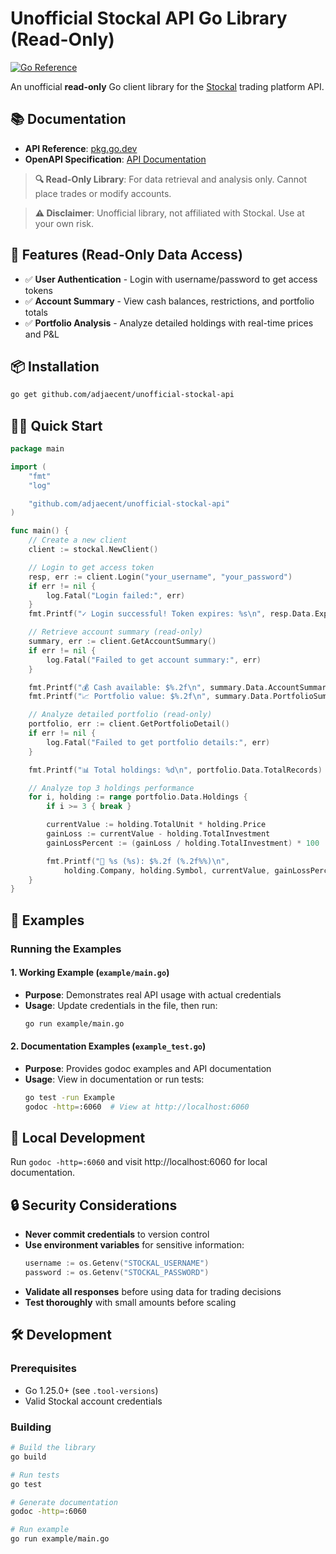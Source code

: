 # Unofficial Stockal API Go Library (Read-Only)

[![Go Reference](https://pkg.go.dev/badge/github.com/adjaecent/unofficial-stockal-api.svg)](https://pkg.go.dev/github.com/adjaecent/unofficial-stockal-api)

An unofficial **read-only** Go client library for the [Stockal](https://globalinvesting.in/) trading platform API.

## 📚 Documentation

- **API Reference**: [pkg.go.dev](https://pkg.go.dev/github.com/adjaecent/unofficial-stockal-api)
- **OpenAPI Specification**: [API Documentation](https://adjaecent.github.io/unofficial-stockal-api/api)

> **🔍 Read-Only Library**: For data retrieval and analysis only. Cannot place trades or modify accounts.

> **⚠️ Disclaimer**: Unofficial library, not affiliated with Stockal. Use at your own risk.

## 🚀 Features (Read-Only Data Access)

- ✅ **User Authentication** - Login with username/password to get access tokens
- ✅ **Account Summary** - View cash balances, restrictions, and portfolio totals
- ✅ **Portfolio Analysis** - Analyze detailed holdings with real-time prices and P&L

## 📦 Installation

```bash
go get github.com/adjaecent/unofficial-stockal-api
```

## 🏃‍♂️ Quick Start

```go
package main

import (
    "fmt"
    "log"

    "github.com/adjaecent/unofficial-stockal-api"
)

func main() {
    // Create a new client
    client := stockal.NewClient()

    // Login to get access token
    resp, err := client.Login("your_username", "your_password")
    if err != nil {
        log.Fatal("Login failed:", err)
    }
    fmt.Printf("✓ Login successful! Token expires: %s\n", resp.Data.ExpiryAccessToken)

    // Retrieve account summary (read-only)
    summary, err := client.GetAccountSummary()
    if err != nil {
        log.Fatal("Failed to get account summary:", err)
    }

    fmt.Printf("💰 Cash available: $%.2f\n", summary.Data.AccountSummary.CashAvailableForTrade)
    fmt.Printf("📈 Portfolio value: $%.2f\n", summary.Data.PortfolioSummary.TotalCurrentValue)

    // Analyze detailed portfolio (read-only)
    portfolio, err := client.GetPortfolioDetail()
    if err != nil {
        log.Fatal("Failed to get portfolio details:", err)
    }

    fmt.Printf("📊 Total holdings: %d\n", portfolio.Data.TotalRecords)

    // Analyze top 3 holdings performance
    for i, holding := range portfolio.Data.Holdings {
        if i >= 3 { break }

        currentValue := holding.TotalUnit * holding.Price
        gainLoss := currentValue - holding.TotalInvestment
        gainLossPercent := (gainLoss / holding.TotalInvestment) * 100

        fmt.Printf("🏢 %s (%s): $%.2f (%.2f%%)\n",
            holding.Company, holding.Symbol, currentValue, gainLossPercent)
    }
}
```

## 🔧 Examples

### Running the Examples

#### 1. **Working Example** (`example/main.go`)
- **Purpose**: Demonstrates real API usage with actual credentials
- **Usage**: Update credentials in the file, then run:
  ```bash
  go run example/main.go
  ```

#### 2. **Documentation Examples** (`example_test.go`)
- **Purpose**: Provides godoc examples and API documentation
- **Usage**: View in documentation or run tests:
  ```bash
  go test -run Example
  godoc -http=:6060  # View at http://localhost:6060
  ```

## 📖 Local Development

Run `godoc -http=:6060` and visit http://localhost:6060 for local documentation.

## 🔒 Security Considerations

- **Never commit credentials** to version control
- **Use environment variables** for sensitive information:
  ```go
  username := os.Getenv("STOCKAL_USERNAME")
  password := os.Getenv("STOCKAL_PASSWORD")
  ```
- **Validate all responses** before using data for trading decisions
- **Test thoroughly** with small amounts before scaling

## 🛠️ Development

### Prerequisites

- Go 1.25.0+ (see `.tool-versions`)
- Valid Stockal account credentials

### Building

```bash
# Build the library
go build

# Run tests
go test

# Generate documentation
godoc -http=:6060

# Run example
go run example/main.go
```
